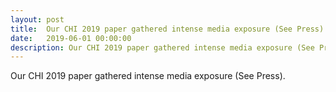 ```yaml
---
layout: post
title:  Our CHI 2019 paper gathered intense media exposure (See Press).
date:   2019-06-01 00:00:00
description: Our CHI 2019 paper gathered intense media exposure (See Press).
---
```

Our CHI 2019 paper gathered intense media exposure (See Press).